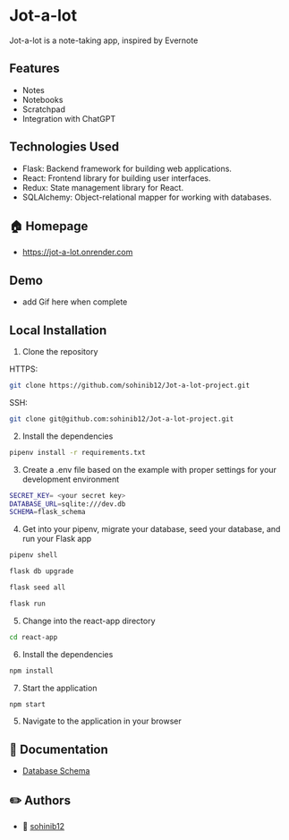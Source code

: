 # Jot-a-lot

Jot-a-lot is a note-taking app, inspired by Evernote


## Features
- Notes
- Notebooks
- Scratchpad
- Integration with ChatGPT

## Technologies Used
- Flask: Backend framework for building web applications.
- React: Frontend library for building user interfaces.
- Redux: State management library for React.
- SQLAlchemy: Object-relational mapper for working with databases.


## 🏠 Homepage
- https://jot-a-lot.onrender.com

## Demo
- add Gif here when complete

## Local Installation
1. Clone the repository

HTTPS:
```bash
git clone https://github.com/sohinib12/Jot-a-lot-project.git
```
SSH:
```bash
git clone git@github.com:sohinib12/Jot-a-lot-project.git
```

2. Install the dependencies
```bash
pipenv install -r requirements.txt
```

3. Create a .env file based on the example with proper settings for your development environment
```bash
SECRET_KEY= <your secret key>
DATABASE_URL=sqlite:///dev.db
SCHEMA=flask_schema
```

4. Get into your pipenv, migrate your database, seed your database, and run your Flask app

```bash
pipenv shell
```

```bash
flask db upgrade
```

```bash
flask seed all
```

```bash
flask run
```

5. Change into the react-app directory

```bash
cd react-app
```

6. Install the dependencies
```bash
npm install
```

7. Start the application
```bash
npm start
```

5. Navigate to the application in your browser


## 📝 Documentation

- [Database Schema](https://github.com/sohinib12/Jot-a-lot-project/wiki/DB-SCHEMA)


## ✏️ Authors
- 👤 [sohinib12](https://github.com/sohinib12)

